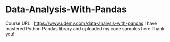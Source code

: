 # Data-Analysis-With-Pandas
Course URL : https://www.udemy.com/data-analysis-with-pandas
I have mastered Python Pandas library and uploaded my code samples here.Thank you!
